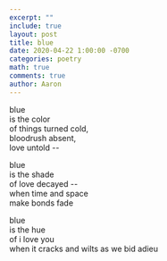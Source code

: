 ```yaml
---
excerpt: ""
include: true
layout: post
title: blue 
date: 2020-04-22 1:00:00 -0700
categories: poetry
math: true
comments: true
author: Aaron
---
```





blue  
is the color  
of things turned cold,  
bloodrush absent,  
love untold --  

blue  
is the shade  
of love decayed --  
when time and space  
make bonds fade  

blue  
is the hue  
of i love you  
when it cracks and wilts 
as we bid adieu  


